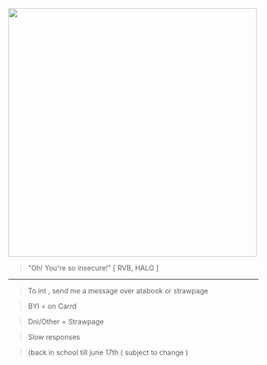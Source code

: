  <img src="https://i.pinimg.com/736x/39/8f/1e/398f1e195b76bfc91ab2cd7369ad188d.jpg" width="500"> 

> "Oh! You're so insecure!" [ RVB, HALO ]
---------

> To int , send me a message over atabook or strawpage

> BYI = on Carrd

> Dni/Other = Strawpage

> Slow responses

> (back in school till june 17th ( subject to change )
